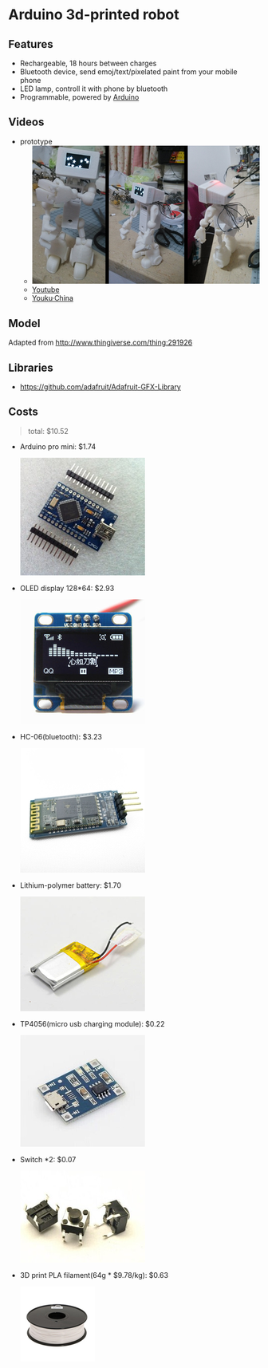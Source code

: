# Arduino 3d-printed robot

## Features

* Rechargeable, 18 hours between charges
* Bluetooth device, send emoj/text/pixelated paint from your mobile phone
* LED lamp, controll it with phone by bluetooth
* Programmable, powered by [Arduino](http://www.arduino.cc/)

## Videos

* prototype
    * ![prototype](assets/v0.0.1.jpg)
    * [Youtube](http://www.youtube.com/watch?v=X0k0ugtDOig)
    * [Youku·China](http://v.youku.com/v_show/id_XODM1MTI5MTI0.html)

## Model

Adapted from http://www.thingiverse.com/thing:291926

## Libraries

* https://github.com/adafruit/Adafruit-GFX-Library

## Costs

> total: $10.52

* Arduino pro mini: $1.74

    ![Arduino pro mini](assets/arduino.jpg)

* OLED display 128*64: $2.93

    ![OLED display](assets/OLED.jpg)

* HC-06(bluetooth): $3.23

    ![bluetooth](assets/bluetooth.jpg)

* Lithium-polymer battery: $1.70

    ![battery](assets/battery.jpg)

* TP4056(micro usb charging module): $0.22

    ![TP4056, micro usb charging module](assets/charging.jpg)

* Switch *2: $0.07

    ![switch](assets/switch.jpg)

* 3D print PLA filament(64g * $9.78/kg): $0.63

    ![pla](assets/pla.jpg)